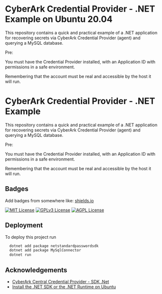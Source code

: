 
# CyberArk Credential Provider - .NET Example on Ubuntu 20.04

This repository contains a quick and practical example of a .NET application for recovering secrets via CyberArk Credential Provider (agent) and querying a MySQL database.

Pre:

  You must have the Credential Provider installed, with an Application ID with permissions in a safe environment.


Remembering that the account must be real and accessible by the host it will run.


# CyberArk Credential Provider - .NET Example

This repository contains a quick and practical example of a .NET application for recovering secrets via CyberArk Credential Provider (agent) and querying a MySQL database.

Pre:

  You must have the Credential Provider installed, with an Application ID with permissions in a safe environment.


Remembering that the account must be real and accessible by the host it will run.


## Badges

Add badges from somewhere like: [shields.io](https://shields.io/)

[![MIT License](https://img.shields.io/badge/License-MIT-green.svg)](https://choosealicense.com/licenses/mit/)
[![GPLv3 License](https://img.shields.io/badge/License-GPL%20v3-yellow.svg)](https://opensource.org/licenses/)
[![AGPL License](https://img.shields.io/badge/license-AGPL-blue.svg)](http://www.gnu.org/licenses/agpl-3.0)


## Deployment

To deploy this project run

```bash
  dotnet add package netstandardpasswordsdk
  dotnet add package MySqlConnector 
  dotnet run
```


## Acknowledgements

 - [CyberArk Central Credential Provider - SDK .Net](https://docs.cyberark.com/credential-providers/latest/en/Content/CP%20and%20ASCP/Net-Application-Password-SDK.htm?tocpath=Developer%7CCredential%20Provider%7CApplication%20Password%20SDKs%7C.NET%20Application%20Password%20SDK%7C_____0)
 - [Install the .NET SDK or the .NET Runtime on Ubuntu](https://learn.microsoft.com/en-us/dotnet/core/install/linux-ubuntu)



